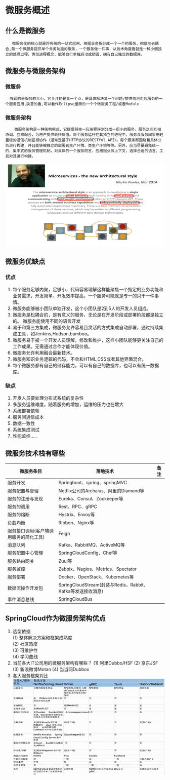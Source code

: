 # 微服务概述
## 什么是微服务
 ```
    微服务化的核心就是将传统的一站式应用，根据业务拆分成一个一个的服务，彻底地去耦合,每一个微服务提供单个业务功能的服务，一个服务做一件事，从技术角度看就是一种小而独立的处理过程，类似进程概念，能够自行单独启动或销毁，拥有自己独立的数据库。
 ```
 ## 微服务与微服务架构
 ### 微服务
 ```
   强调的是服务的大小，它关注的是某一个点，是具体解决某一个问题/提供落地对应服务的一个服务应用,狭意的看,可以看作Eclipse里面的一个个微服务工程/或者Module
 ```
### 微服务架构
```
    微服务架构是一种架构模式，它提倡将单一应用程序划分成一组小的服务，服务之间互相协调、互相配合，为用户提供最终价值。每个服务运行在其独立的进程中，服务与服务间采用轻量级的通信机制互相协作（通常是基于HTTP协议的RESTful API）。每个服务都围绕着具体业务进行构建，并且能够被独立的部署到生产环境、类生产环境等等。另外，应当尽量避免统一的、集中式的服务管理机制，对具体的一个服务而言，应根据业务上下文，选择合适的语言、工具对其进行构建。
```
![1](/SpringCloud/SpringCloudFile/1.png)  
 ## 微服务优缺点
 ### 优点
1. 每个服务足够内聚，足够小，代码容易理解这样能聚焦一个指定的业务功能和业务需求，开发简单、开发效率提高，一个服务可能就是专一的只干一件事情。
2. 微服务能够被小团队单独开发，这个小团队是2到5人的开发人员组成。
3. 微服务是松耦合的，是有意义的服务，无论是在开发阶段或部署阶段都是独立的。
微服务能使用不同的语言开发
4. 易于和第三方集成，微服务允许容易且灵活的方式集成自动部署，通过持续集成工具，如Jenkins,Hudson,bamboo。
5. 微服务易于被一个开发人员理解，修改和维护，这样小团队能够更关注自己的工作成果。无需通过合作才能体现价值。
6. 微服务允许利用融合最新技术。
7. 微服务知识业务逻辑的代码，不会和HTML,CSS或者其他界面混合。
8. 每个微服务都有自己的储存能力，可以有自己的数据库，也可以有统一数据库。
### 缺点
1. 开发人员要处理分布式系统的复杂性
2. 多服务运维难度，随着服务的增加，运维的压力也在增大
3. 系统部署依赖
4. 服务间通信成本
5. 数据一致性
6. 系统集成测试
7. 性能监控.....
## 微服务技术栈有哪些
微服务条目|落地技术|备注
-|-|-  
服务开发|Springboot、spring、springMVC|
服务配置与管理|Netflix公司的Archaius、阿里的Diamond等|
服务的注册与发现|Eureka、Consul、Zookeeper等|
服务的调用|Rest、RPC、gRPC|
服务的熔断|Hystrix、Envoy等|
负载均衡|Ribbon、Nginx等|
服务接口调用(客户端调用服务的简化工具)|Feign|
消息队列|Kafka、RabbitMQ、ActiveMQ等|
服务配置中心管理|SpringCloudConfig、Chef等|
服务路由网关|Zuul等|
服务监控|Zabbix、Nagios、Metrics、Spectator|
服务部署|Docker、OpenStack、Kubernetes等|
数据流操作开发包|SpringCloudStream(封装与Redis，Rabbit、Kafka等发送接收消息)|
事件消息总线|SpringCloudBus|
## SpringCloud作为微服务架构优点
1. 选型依据  
(1) 整体解决方案和框架成熟度  
(2) 社区热度  
(3) 可维护性  
(4) 学习曲线
2. 当前各大IT公司用的微服务架构有哪些？
(1) 阿里Dubbo/HSF
(2) 京东JSF
(3) 新浪微博Motan
(4) 当当网Dubbox
3. 各大服务框架对比  
![2](/SpringCloud/SpringCloudFile/2.png)  